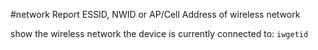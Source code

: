 #network 
Report ESSID, NWID or AP/Cell Address of wireless network

show the wireless network the device is currently connected to:  `iwgetid`

